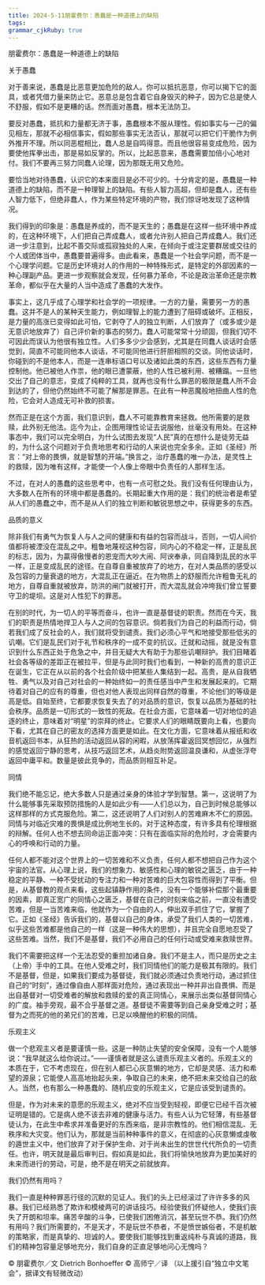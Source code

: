 ```yaml
---
title: 2024-5-11朋霍费尔：愚蠢是一种道德上的缺陷
tags: 
grammar_cjkRuby: true
---
```



朋霍费尔：愚蠢是一种道德上的缺陷

关于愚蠢

对于善来说，愚蠢是比恶意更加危险的敌人。你可以抵抗恶意，你可以揭下它的面具，或者凭借力量来防止它。恶意总是包含着它自身毁灭的种子，因为它总是使人不舒服，假如不是更糟的话。然而面对愚蠢，根本无法防卫。

要反对愚蠢，抵抗和力量都无济于事，愚蠢根本不服从理性。假如事实与一己的偏见相左，那就不必相信事实，假如那些事实无法否认，那就可以把它们干脆作为例外推开不理。所以同恶棍相比，蠢人总是自鸣得意。而且他很容易变成危险，因为要使他挥拳出击，那是易如反掌的。所以，比起恶意来，愚蠢需要加倍小心地对付。我们不要再三努力同蠢人论理，因为那既无用又危险。

要恰当地对待愚蠢，认识它的本来面目是必不可少的。十分肯定的是，愚蠢是一种道德上的缺陷，而不是一种理智上的缺陷。有些人智力高超，但却是蠢人，还有些人智力低下，但绝非蠢人，作为某些特定环境的产物，我们惊讶地发现了这种情况。

我们得到的印象是：愚蠢是养成的，而不是天生的；愚蠢是在这样一些环境中养成的，在这种环境下，人们把自己弄成蠢人，或者允许别人把自己弄成蠢人。我们还进一步注意到，比起不善交际或孤寂独处的人来，在倾向于或注定要群居或交往的个人或团体当中，愚蠢要普遍得多。由此看来，愚蠢是一个社会学问题，而不是一个心理学问题。它是历史环境对人的作用的一种特殊形式，是特定的外部因素的一种心理副产品。更进一步观察就会发现，任何暴力革命，不论是政治革命还是宗教革命，都似乎在大量的人当中造成了愚蠢的大发作。

事实上，这几乎成了心理学和社会学的一项规律。一方的力量，需要另一方的愚蠢。这并不是人的某种天生能力，例如理智上的能力遭到了阻碍或破坏。正相反，是力量的高涨已变得如此可怕，它剥夺了人的独立判断，人们放弃了（或多或少是无意识地放弃了）自己评价新的事态的努力。蠢人可能常常十分顽固，但我们切不可因此而误认为他很有独立性。人们多多少少会感到，尤其是在同蠢人谈话时会感觉到，简直不可能同他本人谈话，不可能同他进行肝胆相照的交谈。同他谈话时，你碰到的不是他本人，而是一连串标语口号以及诸如此类的东西，这些东西有力量控制他。他已被他人作祟，他的眼已遭蒙蔽，他的人性已被利用、被糟蹋。一旦他交出了自己的意志，变成了纯粹的工具，就再也没有什么罪恶的极限是蠢人所不会到达的了，但他仍然始终不可能了解那是罪恶。在此有一种恶魔般地扭曲人性的危险，它会对人造成无可补救的损害。

然而正是在这个方面，我们意识到，蠢人不可能靠教育来拯救。他所需要的是救赎，此外别无他法。迄今为止，企图用理性论证去说服他，丝毫没有用处。在这种事态中，我们可以完全明白，为什么试图去发现“人民”真的在想什么是徒劳无益的，为什么这个问题对于负责地思考和行动的人来说也完全多余。正如《圣经》所言：“对上帝的畏惧，就是智慧的开端。”换言之，治疗愚蠢的唯一办法，是灵性上的救赎，因为唯有这样，才能使一个人像上帝眼中负责任的人那样生活。

不过，在对人的愚蠢的这些思考中，也有一点可慰之处。我们没有任何理由认为，大多数人在所有的环境中都是愚蠢的。长期起重大作用的是：我们的统治者是希望从人们的愚蠢之中，而不是从人们的独立判断和敏锐思想之中，获得更多的东西。

品质的意义

除非我们有勇气为恢复人与人之间的健康和有益的包容而战斗，否则，一切人间价值都将被湮没在混乱之中。粗鲁地蔑视这种包容，同内心的不稳定一样，正是乱民的标志，因为，为贏得傲慢者的恩宠而大吵大闹、阿谀奉承，同自降到乱民的水平一样，正是变成乱民的途径。在自尊自重被放弃了的地方，在对人类品质的感受以及包容的力量衰退的地方，大混乱正在逼近。在为物质上的舒服而允许粗鲁无礼的地方，自尊自重就被放弃，防洪的闸门就被打开，而大混乱就会冲垮我们曾立誓要守卫的堤坝。这是对人性犯下的罪恶。

在别的时代，为一切人的平等而奋斗，也许一直是基督徒的职责。然而在今天，我们的职责是热情地捍卫人与人之间的包容意识。倘若我们为自己的利益而行动，倘若我们成了反社会的人，我们就将受到谴责。我们必须心平气和地接受那些低劣的讥嘲。它们是乱民们对于礼节和秩序的一成不变的抗议。迁就和动摇，就是没有意识到什么东西正处于危急之中，并目无疑大大有助于为那些讥嘲辩护。我们目睹着社会各等级的差距正在被拉平，但是与此同时我们也看到，一种新的高贵的意识正在诞生，它正在从以前的各个社会阶级中把某些人集结到一起。高贵，是从自我牺牲、勇气以及对自己对社会的一种始终如一的责任感当中产生和发展起来的。它期待着对自己的应有的尊重，但也对他人表现出同样自然的尊重，不论他们的等级是高是低。自始至终，它都要求恢复失去了的对品质的意识，恢复以品质为基础的社会秩序。品质是一切形式的一致性的死敌。在社会方面，它意味着一切对地位的追逐的终止，意味着对“明星”的崇拜的终止。它要求人们的眼睛既要向上看，也要向下看，尤其在自己的密友的选择方面更是如此。在文化方面，它意味着从报纸和收音机返回书本，从狂热的活动返回从容的闲暇，从放荡挥霍返回冥想回忆，从强烈的感觉返回宁静的思考，从技巧返回艺术，从趋炎附势返回温良谦和，从虚张浮夸返回中庸平和。数量是彼此竞争的，而品质则相互补足。

同情

我们绝不能忘记，绝大多数人只是通过亲身的体验才学到智慧。第一，这说明了为什么能够事先采取预防措施的人是如此少有——人们总以为，自己到时候总能够以这样那样的方式克服危险。第二，这还说明了人们对别人的苦难麻木不仁的原因。同情与对临近灾难的畏惧是成比例地生长的。对于这种态度，有许多具有伦理根据的辩解。任何人也不想去同命运正面冲突：只有在面临实际的危险时，才会需要内心的呼唤和行动的力量。

任何人都不能对这个世界上的一切苦难和不义负责，任何人都不想把自己作为这个宇宙的法官。从心理上说，我们的想象力、敏感性和心理的敏锐之匮乏，由于一种稳定的平静、一种不受扰动的专注力和一种对苦难的巨大包容性而得到了平衡。但是，从基督教的观点来看，这些起镇静作用的条件，没有一个能够补偿那个最重要的因素，即真正宽广的同情心之匮乏，基督在自己的时刻来临之前，一直没有遭受苦难，但是一当苦难来临，他就作为一个自由的人，伸出双手抓住了它，掌握了它。正如《圣经》告诉我们的，基督以自己的身体，承受了我们人类的一切苦难，似乎这些苦难都是他自己的一样（这是一种伟大的思想），并且完全自愿地忍受了这些苦难。当然，我们不是基督，我们不必用自己的任何行动或受难来救赎世界。

我们不需要把这样一个无法忍受的重担加诸自身。我们不是主人，而只是历史之主（上帝）手中的工具。在他人受难之时，我们同情他们的能力是极其有限的。我们不是基督，但是，如果我们要成为基督徒，我们就必须通过负责地行动，通过抓住自己的“时刻”，通过像自由人那样面对危险，通过表现出一种并非出自畏惧、而是出自基督对一切受难者的解放和救赎的爱的真正同情心，来展示出类似基督同情心的广度。袖手旁观，最不合乎基督之道。基督徒不需要等到自己亲身受难之时；基督为之而死的他的弟兄们的苦难，已足以唤醒他的积极的同情。

乐观主义

做一个悲观主义者是要谨慎一些。这是一种防止失望的安全保障，没有一个人能够说：“我早就这么给你说过。”——谨慎者就是这么谴责乐观主义者的。乐观主义的本质在于，它不考虑现在，但在别人都已心灰意懒的地方，它却是灵感、活力和希望的源泉；它能使人高高地抬起头来，争取自己的未来，绝不把未来交给自己的敌人。当然，也有那么一种愚蠢的、随机应变的乐观主义，它是应该受到谴责的。

但是，作为对未来的意愿的乐观主义，绝对不应当受到轻视，即便它已经千百次被证明是错的。它是病人绝不该去非难的健康与活力。有些人认为它轻薄，有些基督徒认为，在此生中希求并准备更好的东西来临，是非宗教性的。他们相信混乱、无秩序和大灾变。他们认为，那就是当前种种事件的意义，在彻底的心灰意懒或虔敬的遁世主义中，他们放弃了对于保护生命、对于尚未出生的世世代代所负的一切责任。也许，明天就是最后审判日。假如真是如此，我们将愉快地放弃为更加美好的未来而进行的劳动，可是，绝不是在明天之前就放弃。

我们仍然有用吗？

我们一直是种种罪恶行径的沉默的见证人。我们的头上已经滚过了许许多多的风暴。我们已经熟悉了欺诈和模棱两可的讲话技巧。经验使我们怀疑他人，使我们丧失了开朗和坦率。痛苦辛酸的斗争，已使我们困倦消沉，甚至玩世不恭。我们仍然有用吗？我们所需要的，不是天才，不是玩世不恭者，不是愤世嫉俗者，不是机敏的策略家，而是真挚的、坦诚的人。要使我们能够找到重返纯朴与真诚的道路，我们的精神包容量足够地充分，我们自身的正直足够地问心无愧吗？

© 朋霍费尔／文 
Dietrich Bonhoeffer 
© 高师宁／译
（以上援引自“独立中文笔会”，据译文有轻微改动）